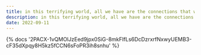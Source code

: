 ```yaml
---
title: in this terrifying world, all we have are the connections that we make
description: in this terrifying world, all we have are the connections that we make
date: 2022-09-11
---
```

<body style="margin:0">
{% docs '2PACX-1vQMOlJzEed9jpx0SiG-8mkFIfLs6DcDzrxrfNxwyUEMB3-cF35dXpqy8H5kz5fCCN6sFoPR3ih8snhu' %}